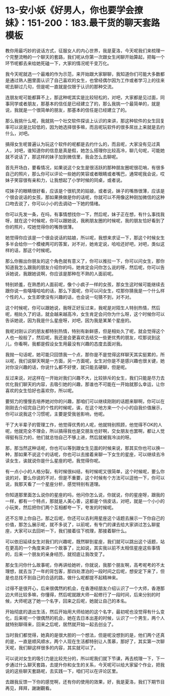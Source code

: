 # 13-安小妖《好男人，你也要学会撩妹》：151-200：183.最干货的聊天套路模板

教你用最巧妙的说话方式，征服女人的内心世界，我是夏洛，今天呢我们来梳理一个完整流畅的一个聊天的套路，我们呢从你第一次跟女生闲聊开始算起，把每一个环节呢都去来给她死磕一下，大家的情况呢千变万化。

我今天呢就选一个最难的作为示范，来开始跟大家聊聊，我知道你们可能大多数都是通过熟人圈里面认识了自己喜欢的女生，也曾经偶尔因为工作或者学习上的往来呢去聊过几句，但是呢一直就是仅限于认识的那种交流。

连朋友呢可能都算不上，那这种呢其实是比较轻松的，对吧，大家都是见过面，同事同学或者朋友，那基本的信任是已经建立了的，那么我挑一个最简单的，就是说，我就是一个很简单的朋友，那基本的信任是已经建立了的。

那么我挑什么呢，我就挑一个社交软件探谈上认识的来讲，那这种软件的女生回复率可以说是比较低的，因为她选择很多嘛，而且呢玩软件的很多屌丝上来就是去约什么，对吧。

搞得女生呢普遍认为玩这个软件的呢都是去约什么的，而且呢，大家没有见过真人，对吧，谁知道你的信息是真是假，她怎么搭理你比较高冷，聊几句呢，可能她就不说话了，那这样的妹子加到微信里，我会怎么去聊呢。

首先开场白，要看情况，如果说这个女生是很活跃的那种朋友圈呢很花哨，有很多自己的照片，那么你可以评论一些她的笑容或者眼睛或者嘴巴，通常呢我会说，哎妹子笑容很有亲和力，让我想起了小学时候的同桌，或者说。

哎妹子的眼睛很好看，应该是个很机灵的姑娘，或者说，妹子的嘴唇很薄，应该是个很会说话的女孩，那如果换做是你的话呢，你就可以不用像这种刚加微信的这种口吻去说了，你可以小小的去调动一下她的情绪。

你可以先发一条，在吗，有事情想找你一下，然后呢，妹子正在想，有什么事找我呀，就在这个时候呢，你可以跟她说，我刷朋友圈的时候呢，我的朋友恰好看到了你的照片，哎她觉得你的嘴唇很薄。

她觉得你应该是一个很会说话的姑娘，所以呢，我想来求证一下，那这个时候女生多半会给你一个模棱两可的答案，对不对，她肯定说，哈哈还好吧，对吧，类似这样的话，那这个时候呢。

那么你搬出你朋友的这个角色就有意义了，你可以推拉一下，你可以问女生，那你知道我怎么跟我的朋友介绍你的吗，她肯定会问你怎么说的呀，然后呢，你可以告诉她说，我跟她说啊，你应该是那种在不熟的人面前呢。

特别娇羞，在熟悉的人面前呢，像个小疯子一样的女孩，那女生这时候可能继续去跟你说一些嘻嘻哈哈的话，那么下面呢，你可以问女生，哎那你猜我是一个什么样个性的人，女生即使没有兴趣的话，也会说一句猜不到，对不对。

这个时候呢，你可以跟她说，我呀正好反过来，我呢是对陌生人特别热情，然后呢，相处久了的话，就会越来越高冷，女生肯定会问你为什么呀，这个时候你可以告诉她说，因为我是什么星座呀，对吧，因为我是某某个星座的。

我呢对刚认识的朋友都特别热情，特别有新鲜感，但是相处久了呢，就会觉得这个人也一般般了，然后呢，我还是会更喜欢去结交一些更优秀的朋友，哎那说到这儿，你看啊，我都是假设女生用最没有兴趣的态度去面对我。

我抛一句话呢，她可能只回馈我一个点，那你是不是觉得这样聊天其实挺累的，所以呢，我们说聊天啊是一方面，另一方面呢，女生对你是不是感兴趣也很关键，她对你没兴趣的话，你说什么都不好使，就只能去硬聊，但是呢。

反过来说，对这样在一开始对我们兴趣不大，比较排斥的女生，我们只能是尽力去优化我们聊天的内容，去吸引她的兴趣，那谁也不可能在一开始就那么幸运，让你喜欢的女生恰好也喜欢你，所以呢。

要努力的慢慢去培养她对你的兴趣，那咱们可以继续刚刚的话题来聊啊，你可以在刚刚去介绍完自己的个性的时候呢，诶，在这个地方来一个小小的自我价值展示，你可以说我这个习惯呢，主要是受我爸影响，他呢。

干了大半辈子的管理工作，他觉得优秀的人呢，他就特别照顾，他觉得不OK的人呢，他就完全不理会，所以搞得我也是交朋友也好啊，交女朋友也罢啊，都让人觉得挺有压力的，他们就总怕自己不够上进，然后就被我冷淡的呀。

那，那当然这种话呢，你也可以等到跟女生见面的时候来说，那其实你也可以换一种，那如果不说这个的话呢，你也可以去接着来聊一下女生的星座，可以继续去冷读女生，诶就说你是什么星座的吧，我觉得你呢。

有一点小小的人格分裂，有时候很纠结，有时候呢又很简单，这个时候呢，要么你说的对，要么你说的不对，但是不重要，这个时候有个方法可以逗他一下，你可以说，我那天看了一个星座分析，感觉特别有道理。

你知道那里面怎么说你的星座的吗，他问你怎么说，你就说，你的星座呀，跟我的一样，都有一个特点，那就是人美心善，这都是个俏皮话，对吧，就是一个小小的小玩笑，然后把你们两个互相都夸一下，夸发的时候呢。

还不忘带上你自己，那之后呢，你还可以去利用星座这个话题去展示一下你自己的价值，那怎么展示呢，就不多说了，以前呢，有专门的课去给大家讲过怎么聊星座，大家可以去回听一下，我们接着往下梳理，那接着聊什么。

可以依旧延续女生对我们的兴趣呢，既然聊到星座，我们就可以跳出这个话题，站在更高的一个角度来讲一个故事了，比如说，其实我以前不太相信星座这些事情的，后来一个朋友的亲身经历，就彻底让我改变了。

那女生问你什么故事呢，你再讲给她听，你就说，我那个朋友啊，高考呢考的不太理想，就去当了一年的背包客，那四处漂泊的一段时间之后呢，想安定下来了，但是也总找不到自己的合适的路，做什么呢都提不起精神来。

过得不是很开心，后来很偶然的机会，在香港经朋友介绍认识了一个大师，香港那边大师比较多嘛，你懂得，然后呢就跟大师一起修行了一段时间，后来分别的时候，大师呢送了她一个名字，回来之后呢，她就让自己的本名。

开始彻底的退出生活，然后开始用大师给她的这个名字，最初呢也没觉得有什么变化，后来呢一个很偶然的机会，她在去日本出差的时候，认识了一个男生，两个人就特别聊得来，回来之后呢，居然就开始一起去创业了。

当时我们都觉得，她真的是很大胆的一个想法，但是呢没想到的是，他们两个还真的是，一直是顺风顺水，两个人现在生活都特别让人羡慕，那好了，其实第一次聊天呢，我们聊这样很多的内容，其实就可以了。

可以说对女生的吸引力是比较充分的，所以呢我们就下节课，再去梳理一下，下一步通过什么聊天套路，去提升你和女生的关系，今天呢可以给大家留个作业，把我说的这些聊天套路呢，去实践一下，咱们可以在评论区里。

去跟我反馈一下你的感觉啊，还有你的使用的效果，好，我是夏洛，我们下期节目再见，拜拜，謝謝觀看。